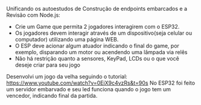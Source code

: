 Unificando os autoestudos de Construção de endpoints embarcados e a Revisão com Node.js:

- Crie um Game que permita 2 jogadores interagirem com o ESP32. 
- Os jogadores devem interagir através de um dispositivo(seja celular ou computador) utilizando uma página WEB. 
- O ESP deve acionar algum atuador indicando o final do game, por exemplo, disparando um motor ou acendendo uma lâmpada via relês
- Não há restrição quanto a sensores, KeyPad, LCDs ou o que você deseje criar para seu jogo

Desenvolvi um jogo da velha seguindo o tutorial: https://www.youtube.com/watch?v=0EiX9c4vzRs&t=90s
No ESP32 foi feito um servidor embarvado e seu led funciona quando o jogo tem um vencedor, indicando final da partida.
